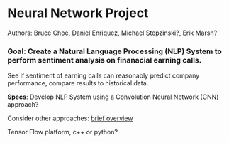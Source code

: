 # Neural Network Project
Authors: Bruce Choe, Daniel Enriquez, Michael Stepzinski?, Erik Marsh?

### Goal: Create a Natural Language Processing (NLP) System to perform sentiment analysis on finanacial earning calls. 

See if sentiment of earning calls can reasonably predict company performance, compare results to historical data. 
      
**Specs**: Develop NLP System using a Convolution Neural Network (CNN) approach?

Consider other approaches: [brief overview](https://medium.com/dair-ai/deep-learning-for-nlp-an-overview-of-recent-trends-d0d8f40a776d)

Tensor Flow platform, c++ or python?
